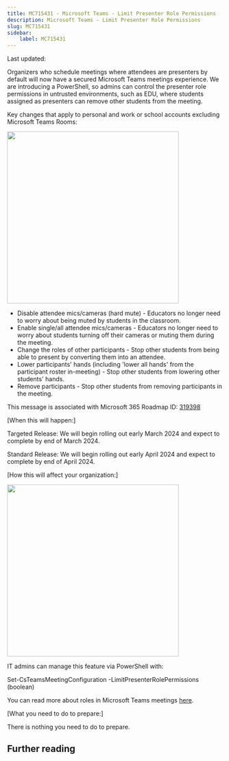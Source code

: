 ```yaml
---
title: MC715431 - Microsoft Teams - Limit Presenter Role Permissions
description: Microsoft Teams - Limit Presenter Role Permissions
slug: MC715431
sidebar:
    label: MC715431
---
```



Last updated: 

<p>Organizers who schedule meetings where attendees are presenters by default will now have a secured Microsoft Teams meetings experience. We are introducing a PowerShell, so admins can control the presenter role permissions in untrusted environments, such as EDU, where students assigned as presenters can remove other students from the meeting.&nbsp;<br></p><p>Key changes that apply to personal and work or school accounts excluding Microsoft Teams Rooms:<br></p><p><img src="https://img-prod-cms-rt-microsoft-com.akamaized.net/cms/api/am/imageFileData/RW1gnNy?ver=14ab" style="width: 400px;"><br></p><ul><li>Disable attendee mics/cameras (hard mute) - Educators no longer need to worry about being muted by students in the classroom.<br></li><li>Enable single/all attendee mics/cameras - Educators no longer need to worry about students turning off their cameras or muting them during the meeting.</li><li>Change the roles of other participants - Stop other students from being able to present by converting them into an attendee.</li><li>Lower participants' hands (including 'lower all hands' from the participant roster in-meeting) - Stop other students from lowering other students' hands.</li><li>Remove participants - Stop other students from removing participants in the meeting.</li></ul><p>This message is associated with Microsoft 365 Roadmap ID: <a href="https://www.microsoft.com/microsoft-365/roadmap?rtc=1%26filters=&amp;searchterms=319398" target="_blank">319398</a></p><p>[When this will happen:]</p><p>Targeted Release: We will begin rolling out early March 2024 and expect to complete by end of March 2024.</p><p>Standard Release: We will begin rolling out early April 2024 and expect to complete by end of April 2024.</p><p>[How this will affect your organization:]</p><p><img src="https://img-prod-cms-rt-microsoft-com.akamaized.net/cms/api/am/imageFileData/RW1gqlV?ver=0178" style="width: 400px;"><br></p><p>IT admins can manage this feature via PowerShell with:</p><p>Set-CsTeamsMeetingConfiguration -LimitPresenterRolePermissions (boolean)</p><p>You can read more about roles in Microsoft Teams meetings <a href="https://support.microsoft.com/office/roles-in-microsoft-teams-meetings-c16fa7d0-1666-4dde-8686-0a0bfe16e019#:~:text=There%20are%20three%20roles%20to,while%20attendees%20are%20more%20controlled." target="_blank">here</a>.</p><p>[What you need to do to prepare:]<br></p><p>There is nothing you need to do to prepare.</p>

## Further reading
